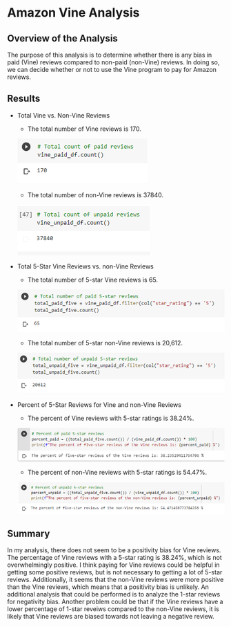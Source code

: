 # Amazon Vine Analysis
## Overview of the Analysis
The purpose of this analysis is to determine whether there is any bias in paid (Vine) reviews compared to non-paid (non-Vine) reviews. In doing so, we can decide whether or not to use the Vine program to pay for Amazon reviews.

## Results
- Total Vine vs. Non-Vine Reviews

  - The total number of Vine reviews is 170. 
   
  ![paid_count.png](Resources/paid_count.png)

  - The total number of non-Vine reviews is 37840. 
  
  ![unpaid_count.png](Resources/unpaid_count.png)

- Total 5-Star Vine Reviews vs. non-Vine Reviews

  - The total number of 5-star Vine reviews is 65. 
  
  ![paid_five.png](Resources/paid_five.png)

  - The total number of 5-star non-Vine reviews is 20,612. 
  
  ![unpaid_five.png](Resources/unpaid_five.png)

- Percent of 5-Star Reviews for Vine and non-Vine Reviews

  - The percent of Vine reviews with 5-star ratings is 38.24%. 
  
  ![paid_percent.png](Resources/paid_percent.png)

  - The percent of non-Vine reviews with 5-star ratings is 54.47%. 
  
  ![unpaid_percent.png](Resources/unpaid_percent.png)


## Summary
In my analysis, there does not seem to be a positivity bias for Vine reviews. The percentage of Vine reviews with a 5-star rating is 38.24%, which is not overwhelmingly positive. I think paying for Vine reviews could be helpful in getting some positive reviews, but is not necessary to getting a lot of 5-star reviews. Additionally, it seems that the non-Vine reviews were more positive than the Vine reviews, which means that a positivity bias is unlikely. An additional analysis that could be performed is to analyze the 1-star reviews for negativity bias. Another problem could be that if the Vine reviews have a lower percentage of 1-star reveiws compared to the non-Vine reviews, it is likely that Vine reviews are biased towards not leaving a negative review.
